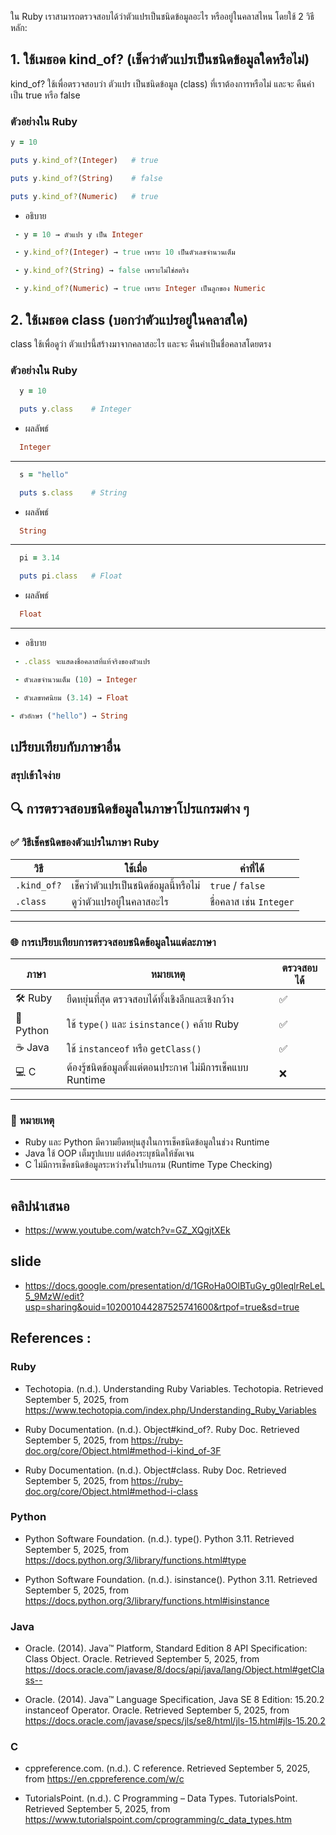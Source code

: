 ใน Ruby เราสามารถตรวจสอบได้ว่าตัวแปรเป็นชนิดข้อมูลอะไร หรืออยู่ในคลาสไหน โดยใช้ 2 วิธีหลัก:

## 1. ใช้เมธอด kind_of? (เช็คว่าตัวแปรเป็นชนิดข้อมูลใดหรือไม่)

kind_of? ใช้เพื่อตรวจสอบว่า ตัวแปร เป็นชนิดข้อมูล (class) ที่เราต้องการหรือไม่ และจะ คืนค่าเป็น true หรือ false

### ตัวอย่างใน Ruby

```ruby
y = 10

puts y.kind_of?(Integer)   # true

puts y.kind_of?(String)    # false

puts y.kind_of?(Numeric)   # true
```

- อธิบาย
```ruby
 - y = 10 → ตัวแปร y เป็น Integer

 - y.kind_of?(Integer) → true เพราะ 10 เป็นตัวเลขจำนวนเต็ม

 - y.kind_of?(String) → false เพราะไม่ใช่สตริง

 - y.kind_of?(Numeric) → true เพราะ Integer เป็นลูกของ Numeric
```

## 2. ใช้เมธอด class (บอกว่าตัวแปรอยู่ในคลาสใด)

class ใช้เพื่อดูว่า ตัวแปรนี้สร้างมาจากคลาสอะไร และจะ คืนค่าเป็นชื่อคลาสโดยตรง

### ตัวอย่างใน Ruby

```ruby
  y = 10

  puts y.class    # Integer
```

- ผลลัพธ์

```ruby
  Integer
```

---

```ruby
  s = "hello"

  puts s.class    # String
```

- ผลลัพธ์

```ruby
  String
```

---

```ruby
  pi = 3.14

  puts pi.class   # Float
```

- ผลลัพธ์

```ruby
  Float
```

----

- อธิบาย
```ruby
 - .class จะแสดงชื่อคลาสที่แท้จริงของตัวแปร

 - ตัวเลขจำนวนเต็ม (10) → Integer

 - ตัวเลขทศนิยม (3.14) → Float

​- ตัวอักษร ("hello") → String
```

## เปรียบเทียบกับภาษาอื่น

### สรุปเข้าใจง่าย
## 🔍 การตรวจสอบชนิดข้อมูลในภาษาโปรแกรมต่าง ๆ

### ✅ วิธีเช็คชนิดของตัวแปรในภาษา Ruby

| วิธี        | ใช้เมื่อ                                              | ค่าที่ได้            |
|-------------|--------------------------------------------------------|----------------------|
| `.kind_of?` | เช็คว่าตัวแปรเป็นชนิดข้อมูลนี้หรือไม่               | `true` / `false`     |
| `.class`    | ดูว่าตัวแปรอยู่ในคลาสอะไร                            | ชื่อคลาส เช่น `Integer` |

---

### 🌐 การเปรียบเทียบการตรวจสอบชนิดข้อมูลในแต่ละภาษา

| ภาษา   | หมายเหตุ                                                | ตรวจสอบได้ |
|--------|----------------------------------------------------------|------------|
| 🛠️ Ruby   | ยืดหยุ่นที่สุด ตรวจสอบได้ทั้งเชิงลึกและเชิงกว้าง       | ✅         |
| 🐍 Python | ใช้ `type()` และ `isinstance()` คล้าย Ruby              | ✅         |
| ☕ Java   | ใช้ `instanceof` หรือ `getClass()`                      | ✅         |
| 💻 C      | ต้องรู้ชนิดข้อมูลตั้งแต่ตอนประกาศ ไม่มีการเช็คแบบ Runtime | ❌         |

---

### 📝 หมายเหตุ

- Ruby และ Python มีความยืดหยุ่นสูงในการเช็คชนิดข้อมูลในช่วง Runtime
- Java ใช้ OOP เต็มรูปแบบ แต่ต้องระบุชนิดให้ชัดเจน
- C ไม่มีการเช็คชนิดข้อมูลระหว่างรันโปรแกรม (Runtime Type Checking)


 

---

## คลิปนำเสนอ

- https://www.youtube.com/watch?v=GZ_XQgjtXEk

## slide

- https://docs.google.com/presentation/d/1GRoHa0OlBTuGy_g0IeqlrReLeL5_9MzW/edit?usp=sharing&ouid=102001044287525741600&rtpof=true&sd=true

## References :

### Ruby

- Techotopia. (n.d.). Understanding Ruby Variables. Techotopia. Retrieved September 5, 2025, from https://www.techotopia.com/index.php/Understanding_Ruby_Variables

- Ruby Documentation. (n.d.). Object#kind_of?. Ruby Doc. Retrieved September 5, 2025, from https://ruby-doc.org/core/Object.html#method-i-kind_of-3F

- Ruby Documentation. (n.d.). Object#class. Ruby Doc. Retrieved September 5, 2025, from https://ruby-doc.org/core/Object.html#method-i-class

### Python

- Python Software Foundation. (n.d.). type(). Python 3.11. Retrieved September 5, 2025, from https://docs.python.org/3/library/functions.html#type

- Python Software Foundation. (n.d.). isinstance(). Python 3.11. Retrieved September 5, 2025, from https://docs.python.org/3/library/functions.html#isinstance

### Java

- Oracle. (2014). Java™ Platform, Standard Edition 8 API Specification: Class Object. Oracle. Retrieved September 5, 2025, from https://docs.oracle.com/javase/8/docs/api/java/lang/Object.html#getClass--

- Oracle. (2014). Java™ Language Specification, Java SE 8 Edition: 15.20.2 instanceof Operator. Oracle. Retrieved September 5, 2025, from https://docs.oracle.com/javase/specs/jls/se8/html/jls-15.html#jls-15.20.2

### C

- cppreference.com. (n.d.). C reference. Retrieved September 5, 2025, from https://en.cppreference.com/w/c

- TutorialsPoint. (n.d.). C Programming – Data Types. TutorialsPoint. Retrieved September 5, 2025, from https://www.tutorialspoint.com/cprogramming/c_data_types.htm

